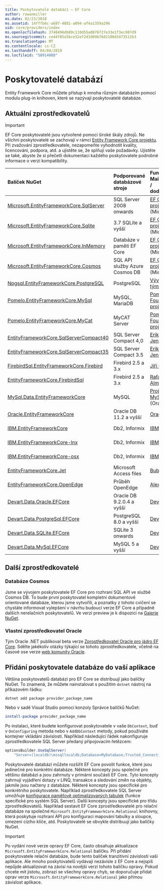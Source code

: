 ```yaml
---
title: Poskytovatelé databází – EF Core
author: rowanmiller
ms.date: 02/23/2018
ms.assetid: 14fffb6c-a687-4881-a094-af4a1359a296
uid: core/providers/index
ms.openlocfilehash: 3748496db89c110d55a0876727e33e1f3ec987d9
ms.sourcegitcommit: ce44f85a5bce32ef2d3d09b7682108d3473511b3
ms.translationtype: MT
ms.contentlocale: cs-CZ
ms.lasthandoff: 04/04/2019
ms.locfileid: "58914088"
---
```

# <a name="database-providers"></a>Poskytovatelé databází

Entity Framework Core můžete přístup k mnoha různým databázím pomocí modulu plug-in knihoven, které se nazývají poskytovatelé databáze.

## <a name="current-providers"></a>Aktuální zprostředkovatelů
> [!IMPORTANT]  
> EF Core poskytovatelé jsou vytvořené pomocí široké škály zdrojů. Ne všichni poskytovatelé se zachovají v rámci [Entity Framework Core projektu](https://github.com/aspnet/EntityFrameworkCore). Při zvažování zprostředkovatele, nezapomeňte vyhodnotit kvality, licencování, podpora, atd. a ujistěte se, že splňují vaše požadavky. Ujistěte se také, abyste že si přečetli dokumentaci každého poskytovatele podrobné informace o verzi kompatibility.

| Balíček NuGet                                                                                                        | Podporované databázové stroje | Funkce Maintainer / dodavatele                                                           | Poznámky a požadavky | Užitečné odkazy                                                                                                                                                                                       |
|:---------------------------------------------------------------------------------------------------------------------|:---------------------------|:------------------------------------------------------------------------------|:---------------------|:---------------------------------------------------------------------------------------------------------------------------------------------------------------------------------------------------|
| [Microsoft.EntityFrameworkCore.SqlServer](https://www.nuget.org/packages/Microsoft.EntityFrameworkCore.SqlServer)    | SQL Server 2008 onwards    | [EF Core projektu](https://github.com/aspnet/EntityFrameworkCore/) (Microsoft) |                      | [Dokumentace](xref:core/providers/sql-server/index)                                                                                                                                                       |
| [Microsoft.EntityFrameworkCore.Sqlite](https://www.nuget.org/packages/Microsoft.EntityFrameworkCore.Sqlite)          | 3.7 SQLite a vyšší         | [EF Core projektu](https://github.com/aspnet/EntityFrameworkCore/) (Microsoft) |                      | [Dokumentace](xref:core/providers/sqlite/index)                                                                                                                                                           |
| [Microsoft.EntityFrameworkCore.InMemory](https://www.nuget.org/packages/Microsoft.EntityFrameworkCore.InMemory)      | Databáze v paměti EF Core | [EF Core projektu](https://github.com/aspnet/EntityFrameworkCore/) (Microsoft) | Pouze pro testování     | [Dokumentace](xref:core/providers/in-memory/index)                                                                                                                                                        |
| [Microsoft.EntityFrameworkCore.Cosmos](https://www.nuget.org/packages/Microsoft.EntityFrameworkCore.Cosmos)          | SQL API služby Azure Cosmos DB    | [EF Core projektu](https://github.com/aspnet/EntityFrameworkCore/) (Microsoft) | Pouze ve verzi Preview         | [blog](https://blogs.msdn.microsoft.com/dotnet/2018/10/17/announcing-entity-framework-core-2-2-preview-3/)                                                                                         |
| [Npgsql.EntityFrameworkCore.PostgreSQL](https://www.nuget.org/packages/Npgsql.EntityFrameworkCore.PostgreSQL)        | PostgreSQL                 | [Vývojový tým Npgsql](https://github.com/npgsql)                          |                      | [Dokumentace](http://www.npgsql.org/efcore/index.html)                                                                                                                                                    |
| [Pomelo.EntityFrameworkCore.MySql](https://www.nuget.org/packages/Pomelo.EntityFrameworkCore.MySql)                  | MySQL, MariaDB             | [Pomelo Foundation projektu](https://github.com/PomeloFoundation)              |                      | [Soubor Readme](https://github.com/PomeloFoundation/Pomelo.EntityFrameworkCore.MySql/blob/master/README.md)                                                                                               |
| [Pomelo.EntityFrameworkCore.MyCat](https://www.nuget.org/packages/Pomelo.EntityFrameworkCore.MyCat)                  | MyCAT Server               | [Pomelo Foundation projektu](https://github.com/PomeloFoundation)              | Pouze předběžné verze      | [Soubor Readme](https://github.com/PomeloFoundation/Pomelo.EntityFrameworkCore.MyCat/blob/master/README.md)                                                                                               |
| [EntityFrameworkCore.SqlServerCompact40](https://www.nuget.org/packages/EntityFrameworkCore.SqlServerCompact40)      | SQL Server Compact 4,0     | [Erik Ejlskov Jensen](https://github.com/ErikEJ/)                             | .NET Framework       | [wiki](https://github.com/ErikEJ/EntityFramework.SqlServerCompact/wiki/Using-EF-Core-with-SQL-Server-Compact-in-Traditional-.NET-Applications)                                                     |
| [EntityFrameworkCore.SqlServerCompact35](https://www.nuget.org/packages/EntityFrameworkCore.SqlServerCompact35)      | SQL Server Compact 3.5     | [Erik Ejlskov Jensen](https://github.com/ErikEJ/)                             | .NET Framework       | [wiki](https://github.com/ErikEJ/EntityFramework.SqlServerCompact/wiki/Using-EF-Core-with-SQL-Server-Compact-in-Traditional-.NET-Applications)                                                     |
| [FirebirdSql.EntityFrameworkCore.Firebird](https://www.nuget.org/packages/FirebirdSql.EntityFrameworkCore.Firebird/) | Firebird 2.5 a 3.x       | [Jiří Činčura](https://github.com/cincuranet)                                 |                      | [Dokumentace](https://github.com/cincuranet/FirebirdSql.Data.FirebirdClient/blob/master/Provider/docs/entity-framework-core.md)                                                                           |
| [EntityFrameworkCore.FirebirdSql](https://www.nuget.org/packages/EntityFrameworkCore.FirebirdSql/)                   | Firebird 2.5 a 3.x       | [Rafael Almeida](https://github.com/ralmsdeveloper)                           |                      | [wiki](https://github.com/ralmsdeveloper/EntityFrameworkCore.FirebirdSQL/wiki)                                                                                                                     |
| [MySql.Data.EntityFrameworkCore](https://www.nuget.org/packages/MySql.Data.EntityFrameworkCore)                      | MySQL                      | [Projekt MySQL](http://dev.mysql.com) (Oracle)                                |                      | [Dokumentace](https://dev.mysql.com/doc/connector-net/en/connector-net-entityframework-core.html)                                                                                                         |
| [Oracle.EntityFrameworkCore](https://www.nuget.org/packages/Oracle.EntityFrameworkCore/)                             | Oracle DB 11.2 a vyšší     | [Oracle](https://www.oracle.com/technetwork/topics/dotnet/)                   | Předběžná verze           | [Web](https://www.oracle.com/technetwork/topics/dotnet/)                                                                                                                                       |
| [IBM.EntityFrameworkCore](https://www.nuget.org/packages/IBM.EntityFrameworkCore)                                    | Db2, Informix              | [IBM](https://ibm.com)                                                        | Verze Windows      | [blog](https://www.ibm.com/developerworks/community/blogs/96960515-2ea1-4391-8170-b0515d08e4da/entry/Creating_Entity_Data_Model_using_IBM_Data_Server_providers_for_Entity_Framework_Core?lang=en) |
| [IBM.EntityFrameworkCore-lnx](https://www.nuget.org/packages/IBM.EntityFrameworkCore-lnx)                            | Db2, Informix              | [IBM](https://ibm.com)                                                        | Verze Linuxu        | [blog](https://www.ibm.com/developerworks/community/blogs/96960515-2ea1-4391-8170-b0515d08e4da/entry/Creating_Entity_Data_Model_using_IBM_Data_Server_providers_for_Entity_Framework_Core?lang=en) |
| [IBM.EntityFrameworkCore-osx](https://www.nuget.org/packages/IBM.EntityFrameworkCore-osx)                            | Db2, Informix              | [IBM](https://ibm.com)                                                        | verze macOS        | [blog](https://www.ibm.com/developerworks/community/blogs/96960515-2ea1-4391-8170-b0515d08e4da/entry/Creating_Entity_Data_Model_using_IBM_Data_Server_providers_for_Entity_Framework_Core?lang=en) |
| [EntityFrameworkCore.Jet](https://www.nuget.org/packages/EntityFrameworkCore.Jet/)                                   | Microsoft Access files     | [Bubi](https://github.com/bubibubi)                                           | .NET Framework       | [Soubor Readme](https://github.com/bubibubi/EntityFrameworkCore.Jet/blob/master/docs/README.md)                                                                                                           |
| [EntityFrameworkCore.OpenEdge](https://www.nuget.org/packages/EntityFrameworkCore.OpenEdge/)                         | Průběh OpenEdge          | [Alex Wiese](https://github.com/alexwiese)                                    |                      | [Soubor Readme](https://github.com/alexwiese/EntityFrameworkCore.OpenEdge/blob/master/README.md)                                                                                                          |
| [Devart.Data.Oracle.EFCore](https://www.nuget.org/packages/Devart.Data.Oracle.EFCore/)                               | Oracle DB 9.2.0.4 a vyšší  | [DevArt](https://www.devart.com/)                                             | Placené                 | [Dokumentace](https://www.devart.com/dotconnect/oracle/docs/)                                                                                                                                             |
| [Devart.Data.PostgreSql.EFCore](https://www.nuget.org/packages/Devart.Data.PostgreSql.EFCore/)                       | PostgreSQL 8.0 a vyšší     | [DevArt](https://www.devart.com/)                                             | Placené                 | [Dokumentace](https://www.devart.com/dotconnect/postgresql/docs/)                                                                                                                                         |
| [Devart.Data.SQLite.EFCore](https://www.nuget.org/packages/Devart.Data.SQLite.EFCore/)                               | SQLite 3 onwards           | [DevArt](https://www.devart.com/)                                             | Placené                 | [Dokumentace](https://www.devart.com/dotconnect/sqlite/docs/)                                                                                                                                             |
| [Devart.Data.MySql.EFCore](https://www.nuget.org/packages/Devart.Data.MySql.EFCore/)                                 | MySQL 5 a vyšší            | [DevArt](https://www.devart.com/)                                             | Placené                 | [Dokumentace](https://www.devart.com/dotconnect/mysql/docs/)                                                                                                                                              |

## <a name="future-providers"></a>Další zprostředkovatelé

### <a name="cosmos-db"></a>Databáze Cosmos

Jsme se vývojem poskytovatele EF Core pro rozhraní SQL API ve službě Cosmos DB.
To bude první poskytovatel kompletní dokumentově orientované databáze, kterou jsme vytvořili, a poznatky z tohoto cvičení se chystáte informovat vylepšení v návrhu budoucí verze EF Core a případně dalších nerelačních poskytovatelů.
Ve verzi preview je k dispozici na [Galerie NuGet](https://www.nuget.org/packages/Microsoft.EntityFrameworkCore.Cosmos).

### <a name="oracle-first-party-provider"></a>Vlastní zprostředkovatel Oracle
Tým Oracle .NET publikoval beta verze [Zprostředkovatel Oracle pro jádro EF Core](https://www.nuget.org/packages/Oracle.EntityFrameworkCore/).
Sdělte jakékoliv otázky týkající se tohoto zprostředkovatele, včetně na časové ose verze [web komunity Oracle](https://community.oracle.com/).

## <a name="adding-a-database-provider-to-your-application"></a>Přidání poskytovatele databáze do vaší aplikace

Většina poskytovatelů databázi pro EF Core se distribuují jako balíčky NuGet. To znamená, že můžete nainstalovat s použitím `dotnet` nástroj na příkazovém řádku:

``` console
dotnet add package provider_package_name
```

Nebo v sadě Visual Studio pomocí konzoly Správce balíčků NuGet:

``` powershell
install-package provider_package_name
```

Po instalaci, které budete konfigurovat poskytovatele v vaše `DbContext`, buď v `OnConfiguring` metoda nebo v `AddDbContext` metody, pokud používáte kontejner vkládání závislostí.
Například následující řádek nakonfiguruje zprostředkovatele SQL Server předaný připojovacím řetězcem:

``` csharp
optionsBuilder.UseSqlServer(
    "Server=(localdb)\mssqllocaldb;Database=MyDatabase;Trusted_Connection=True;");
```  

Poskytovatelé databází můžete rozšířit EF Core povolit funkce, které jsou jedinečné pro konkrétní databáze.
Některé koncepty jsou společné pro většinu databází a jsou zahrnuty v primární součásti EF Core.
Tyto koncepty zahrnují vyjádření dotazy v LINQ, transakce a sledování změn na objekty, jakmile jsou načteny z databáze.
Některé koncepty jsou specifické pro konkrétního poskytovatele.
Například zprostředkovatele SQL Server umožňuje [konfigurace paměťově optimalizovaných tabulek](xref:core/providers/sql-server/memory-optimized-tables) (funkce specifické pro systém SQL Server).
Další koncepty jsou specifické pro třídu zprostředkovatelů.
Například sestavit EF Core zprostředkovatelé pro relační databáze na společné `Microsoft.EntityFrameworkCore.Relational` knihovny, která poskytuje rozhraní API pro konfiguraci mapování tabulky a sloupce, omezení cizího klíče, atd. Poskytovatelé se obvykle distribuují jako balíčky NuGet.

> [!IMPORTANT]  
> Po vydání nové verze opravy EF Core, často obsahuje aktualizace `Microsoft.EntityFrameworkCore.Relational` balíčku.
> Při přidání poskytovatele relační databáze, bude tento balíček tranzitivní závislostí vaší aplikace.
> Ale mnoho poskytovatelů vydávají nezávisle z EF Core a nejspíš nepůjde aktualizovat na závisí na novější verzi tohoto balíčku opravy.
> Pokud chcete mít jistotu, zobrazí se všechny opravy chyb, se doporučuje přidat oprav verze `Microsoft.EntityFrameworkCore.Relational` jako přímou závislost aplikace.

